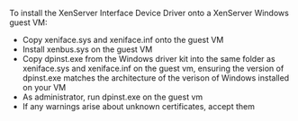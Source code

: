 To install the XenServer Interface Device Driver onto a XenServer Windows 
guest VM:

*    Copy xeniface.sys and xeniface.inf onto the guest VM 
*    Install xenbus.sys on the guest VM 
*    Copy dpinst.exe from the Windows driver kit into the same folder as
     xeniface.sys and xeniface.inf on the guest vm, ensuring the version
     of dpinst.exe matches the architecture of the verison of Windows
     installed on your VM
*    As administrator, run dpinst.exe on the guest vm
*    If any warnings arise about unknown certificates, accept them

